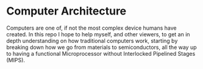 # Computer Architecture
Computers are one of, if not the most complex device humans have created. In this repo I hope to help myself, and other viewers, to get an in depth understanding on how traditional computers work, starting by breaking down how we go from materials to semiconductors, all the way up to having a functional Microprocessor without Interlocked Pipelined Stages (MIPS).
